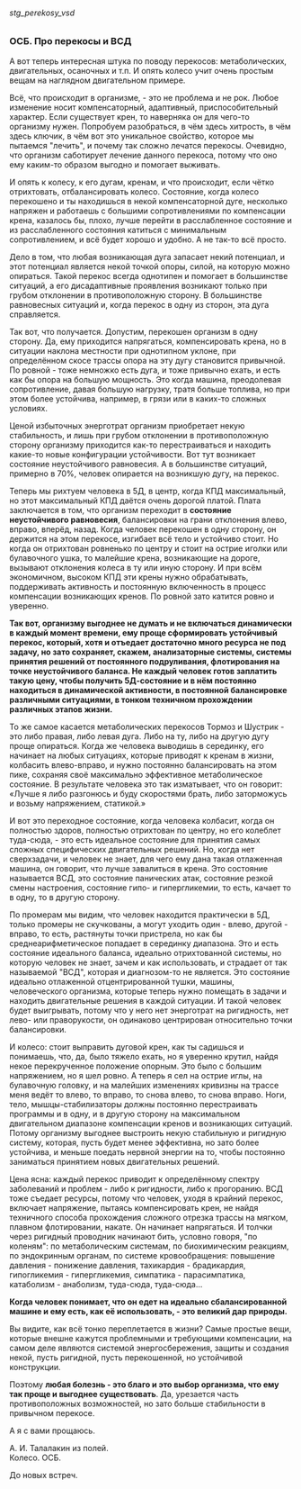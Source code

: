 ###### stg_perekosy_vsd
### ОСБ. Про перекосы и ВСД

А вот теперь интересная штука по поводу перекосов: метаболических, двигательных, осаночных и т.п. И опять колесо учит очень простым вещам на наглядном двигательном примере.  

Всё, что происходит в организме, - это не проблема и не рок. Любое изменение носит компенсаторный, адаптивный, приспособительный характер. Если существует крен, то наверняка он для чего-то организму нужен. Попробуем разобраться, в чём здесь хитрость, в чём здесь ключик, в чём вот это уникальное свойство, которое мы пытаемся "лечить", и почему так сложно лечатся перекосы. Очевидно, что организм саботирует лечение данного перекоса, потому что оно ему каким-то образом выгодно и помогает выживать.  

И опять к колесу, к его дугам, кренам, и что происходит, если чётко отрихтовать, отбалансировать колесо. Состояние, когда колесо перекошено и ты находишься в некой компенсаторной дуге, несколько напряжен и работаешь с большими сопротивлениями по компенсации крена, казалось бы, плохо, лучше перейти в расслабленное состояние и из расслабленного состояния катиться с минимальным сопротивлением, и всё будет хорошо и удобно. А не так-то всё просто.  

Дело в том, что любая возникающая дуга запасает некий потенциал, и этот потенциал является некой точкой опоры, силой, на которую можно опираться. Такой перекос всегда однотипен и помогает в большинстве ситуаций, а его дисадаптивные проявления возникают только при грубом отклонении в противоположную сторону. В большинстве равновесных ситуаций и, когда перекос в одну из сторон, эта дуга справляется.  

Так вот, что получается. Допустим, перекошен организм в одну сторону. Да, ему приходится напрягаться, компенсировать крена, но в ситуации наклона местности при однотипном уклоне, при определённом скосе трассы опора на эту дугу становится привычной. По ровной - тоже немножко есть дуга, и тоже привычно ехать, и есть как бы опора на большую мощность. Это когда машина, преодолевая сопротивление, давая большую нагрузку, тратя больше топлива, но при этом более устойчива, например, в грязи или в каких-то сложных условиях.  

Ценой избыточных энерготрат организм приобретает некую стабильность, и лишь при грубом отклонении в противоположную сторону организму приходится как-то перестраиваться и находить какие-то новые конфигурации устойчивости. Вот тут возникает состояние неустойчивого равновесия. А в большинстве ситуаций, примерно в 70%, человек опирается на возникшую дугу, на перекос.  

Теперь мы рихтуем человека в 5Д, в центр, когда КПД максимальный, но этот максимальный КПД даётся очень дорогой платой. Плата заключается в том, что организм переходит в **состояние неустойчивого равновесия**, балансировки на грани отклонения влево, вправо, вперёд, назад. Когда человек перекошен в одну сторону, он держится на этом перекосе, изгибает всё тело и устойчиво стоит. Но когда он отрихтован ровненько по центру и стоит на острие иголки или булавочного ушка, то малейшие крена, возникающие на дороге, вызывают отклонения колеса в ту или иную сторону. И при всём экономичном, высоком КПД эти крены нужно обрабатывать, поддерживать активность и постоянную включенность в процесс компенсации возникающих кренов. По ровной зато катится ровно и уверенно.  

**Так вот, организму выгоднее не думать и не включаться динамически в каждый момент времени, ему проще сформировать устойчивый перекос, который, хотя и отъедает достаточно много ресурса не под задачу, но зато сохраняет, скажем, анализаторные системы, системы принятия решений от постоянного подруливания, флотирования на точке неустойчивого баланса. Не каждый человек готов заплатить такую цену, чтобы получить 5Д-состояние и в нём постоянно находиться в динамической активности, в постоянной балансировке различными ситуациями, в тонком техничном прохождении различных этапов жизни.**  

То же самое касается метаболических перекосов Тормоз и Шустрик - это либо правая, либо левая дуга. Либо на ту, либо на другую дугу проще опираться. Когда же человека выводишь в серединку, его начинает на любых ситуациях, которые приводят к кренам в жизни, колбасить влево-вправо, и нужно постоянно балансировать на этом пике, сохраняя своё максимально эффективное  метаболическое состояние. В результате человека это так изматывает, что он говорит: «Лучше я либо разгонюсь и буду скоростями брать, либо заторможусь и возьму напряжением, статикой.»  

И вот это переходное состояние, когда человека колбасит, когда он полностью здоров, полностью отрихтован по центру, но его колеблет туда-сюда, - это есть идеальное состояние для принятия самых сложных специфических двигательных решений. Но, когда нет сверхзадачи, и человек не знает, для чего ему дана такая отлаженная машина, он говорит, что лучше завалиться в крена. Это состояние называется ВСД, это состояние панических атак, состояние резкой смены настроения, состояние гипо- и гипергликемии, то есть, качает то в одну, то в другую сторону.  

По промерам мы видим, что человек находится практически в 5Д, только промеры не скучкованы, а могут уходить один - влево, другой - вправо, то есть, растянуты точки пристрела, но как бы среднеарифметическое попадает в серединку диапазона. Это и есть состояние идеального баланса, идеально отрихтованной системы, но которую человек не знает, зачем и как использовать, и страдает от так называемой "ВСД", которая и диагнозом-то не является. Это состояние идеально отлаженной отцентрированной тушки, машины, человеческого организма, которые теперь нужно помещать в задачи и находить двигательные решения в каждой ситуации. И такой человек будет выигрывать, потому что у него нет энерготрат на ригидность, нет лево- или праворукости, он одинаково центрирован относительно точки балансировки.  

И колесо: стоит выправить дуговой крен, как ты садишься и понимаешь, что, да, было тяжело ехать, но я уверенно крутил, найдя некое перекрученное положение опорным. Это было с большим напряжением, но я шел ровно. А теперь я сел на острие иглы, на булавочную головку, и на малейших изменениях кривизны на трассе меня ведёт то влево, то вправо, то снова влево, то снова вправо. Ноги, тело, мышцы-стабилизаторы должны постоянно перестраивать программы и в одну, и в другую сторону на максимальном двигательном диапазоне компенсации кренов и возникающих ситуаций. Потому организму выгоднее выстроить некую стабильную и ригидную систему, которая, пусть будет менее эффективна, но зато более устойчива, и меньше поедать нервной энергии на то, чтобы постоянно заниматься принятием новых двигательных решений.  

Цена ясна: каждый перекос приводит к определённому спектру заболеваний и проблем - либо к ригидности, либо к прогоранию. ВСД тоже съедает ресурсы, потому что человек, уходя в крайний перекос, включает напряжение, пытаясь компенсировать крен, не найдя техничного способа прохождения сложного отрезка трассы на мягком, плавном флотировании, накате. Он начинает напрягаться. И толчки через ригидный проводник начинают бить, условно говоря, "по коленям": по метаболическим системам, по биохимическим реакциям, по эндокринным органам, по системе кровообращения: повышение давления - понижение давления, тахикардия - брадикардия, гипогликемия - гипергликемия, симпатика - парасимпатика, катаболизм - анаболизм, туда-сюда, туда-сюда...  

**Когда человек понимает, что он едет на идеально сбалансированной машине и ему есть, как её использовать, - это великий дар природы.**  

Вы видите, как всё тонко переплетается в жизни? Самые простые вещи, которые внешне кажутся проблемными и требующими компенсации, на самом деле являются системой энергосбережения, защиты и создания некой, пусть ригидной, пусть перекошенной, но устойчивой конструкции.  

Поэтому **любая болезнь - это благо и это выбор организма, что ему так проще и выгоднее существовать**. Да, урезается часть противоположных возможностей, но зато больше стабильности в привычном перекосе.  

А я с вами прощаюсь.  

А. И. Талалакин из полей.  
Колесо. ОСБ.  

До новых встреч.  